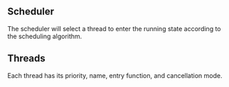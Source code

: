 ## Scheduler
The scheduler will select a thread to enter the running state according to the scheduling algorithm.

## Threads
Each thread has its priority, name, entry function, and cancellation mode.

